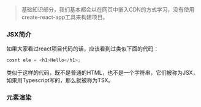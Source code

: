 
> 基础知识部分，我们基本都会以在网页中嵌入CDN的方式学习，没有使用create-react-app工具来构建项目。

### JSX简介

如果大家看过react项目代码的话，应该看到过类似下面的代码：

```javascript
cosnt ele = <h1>Hello</h1>;
```

类似于这样的代码，既不是普通的HTML，也不是一个字符串，它们被称为JSX，如果用Typescript写的，那么就被称为TSX。

### 元素渲染